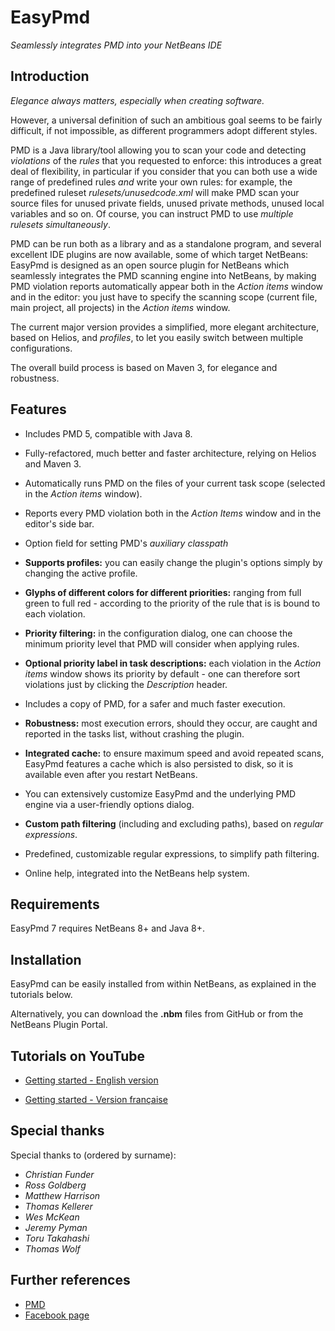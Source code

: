 # EasyPmd

*Seamlessly integrates PMD into your NetBeans IDE*


## Introduction

*Elegance always matters, especially when 
creating software.*

However, a universal definition of such an ambitious goal seems to be fairly difficult, if not impossible, as different programmers adopt different styles.

PMD is a Java library/tool allowing you to scan your code and detecting *violations* of the *rules* that you requested to enforce: this introduces a great deal of flexibility, in particular if you consider that you can both use a wide range of predefined rules *and* write your own rules: for example, the predefined ruleset *rulesets/unusedcode.xml* will make PMD scan your source files for unused private fields, unused private methods, unused local variables and so on. Of course, you can instruct PMD to use *multiple rulesets simultaneously*.

PMD can be run both as a library and as a standalone program, and several excellent IDE plugins are now available, some of which target NetBeans: EasyPmd is designed as an open source plugin for NetBeans which seamlessly integrates the PMD scanning engine into NetBeans, by making PMD violation reports automatically appear both in the *Action items* window and in the editor: you just have to specify the scanning scope (current file, main project, all projects) in the *Action items* window.

The current major version provides a simplified, more elegant architecture, based on Helios, and *profiles*, to let you easily switch between multiple configurations.

The overall build process is based on Maven 3, for elegance and robustness.


## Features

* Includes PMD 5, compatible with Java 8.

* Fully-refactored, much better and faster architecture, relying on Helios and Maven 3.

* Automatically runs PMD on the files of your current task scope (selected in the *Action items* window).

* Reports every PMD violation both in the *Action Items* window and in the editor's side bar.

* Option field for setting PMD's *auxiliary classpath*

* **Supports profiles:** you can easily change the plugin's options simply by changing the active profile.

* **Glyphs of different colors for different priorities:** ranging from full green to full red - according to the priority of the rule that is is bound to each violation.

* **Priority filtering:** in the configuration dialog, one can choose the minimum priority level that PMD will consider when applying rules.

* **Optional priority label in task descriptions:** each violation in the *Action items* window shows its priority by default - one can therefore sort violations just by clicking the *Description* header.

* Includes a copy of PMD, for a safer and much faster execution.

* **Robustness:** most execution errors, should they occur, are caught and reported in the tasks list, without crashing the plugin.

* **Integrated cache:** to ensure maximum speed and avoid repeated scans, EasyPmd features a cache which is also persisted to disk, so it is available even after you restart NetBeans.

* You can extensively customize EasyPmd and the underlying PMD engine via a user-friendly options dialog.

* **Custom path filtering** (including and excluding paths), based on *regular expressions*.

* Predefined, customizable regular expressions, to simplify path filtering.

* Online help, integrated into the NetBeans help system.



## Requirements

EasyPmd 7 requires NetBeans 8+ and Java 8+.



## Installation

EasyPmd can be easily installed from within NetBeans, as explained in the tutorials below.

Alternatively, you can download the **.nbm** files from GitHub or from the NetBeans Plugin Portal.




## Tutorials on YouTube

* [Getting started - English version](https://www.youtube.com/watch?v=BsMx6PNn0aI)

* [Getting started - Version française](https://www.youtube.com/watch?v=3k4Fk43u0QE)



## Special thanks


Special thanks to (ordered by surname):

* *Christian Funder*
* *Ross Goldberg*
* *Matthew Harrison*
* *Thomas Kellerer*
* *Wes McKean*
* *Jeremy Pyman*
* *Toru Takahashi*
* *Thomas Wolf*



## Further references

* [PMD](http://pmd.sourceforge.net/)
* [Facebook page](https://www.facebook.com/easypmd)
